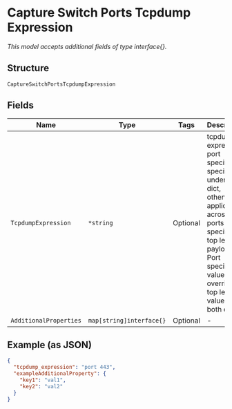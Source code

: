 
# Capture Switch Ports Tcpdump Expression

*This model accepts additional fields of type interface{}.*

## Structure

`CaptureSwitchPortsTcpdumpExpression`

## Fields

| Name | Type | Tags | Description |
|  --- | --- | --- | --- |
| `TcpdumpExpression` | `*string` | Optional | tcpdump expression, port specific if specified under ports dict, otherwise applicable across ports if specified at top level of payload. Port specific value overrides top level value when both exist. |
| `AdditionalProperties` | `map[string]interface{}` | Optional | - |

## Example (as JSON)

```json
{
  "tcpdump_expression": "port 443",
  "exampleAdditionalProperty": {
    "key1": "val1",
    "key2": "val2"
  }
}
```


